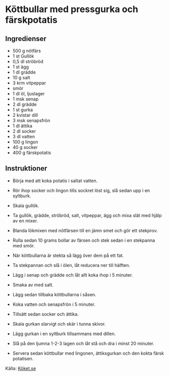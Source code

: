 # Köttbullar med pressgurka och färskpotatis

## Ingredienser

* 500 g nötfärs
* 1 st Gullök
* 0,5 dl ströbröd
* 1 st ägg
* 1 dl grädde
* 10 g salt
* 3 krm vitpeppar
*   smör
* 1 dl öl, ljuslager
* 1 msk senap
* 2 dl grädde
* 1 st gurka
* 2  kvistar dill
* 3 msk senapsfrön
* 1 dl ättika
* 2 dl socker
* 3 dl vatten
* 100 g lingon
* 40 g socker
* 400 g färskpotatis

## Instruktioner

* Börja med att koka potatis i saltat vatten.


* Rör ihop socker och lingon tills sockret löst sig, slå sedan upp i en syltburk.


* Skala gullök. 

* Ta gullök, grädde, ströbröd, salt, vitpeppar, ägg och mixa slät med hjälp av
en mixer.

* Blanda lökmixen med nötfärsen till en jämn smet och gör ett stekprov.


* Rulla sedan 10 grams bollar av färsen och stek sedan i en stekpanna med smör.

* När köttbullarna är stekta så lägg över dem på ett fat.

* Ta stekpannan och slå i ölen, låt reducera ner till hälften.

* Lägg i senap och grädde och låt allt koka ihop i 5 minuter. 

* Smaka av med salt.

* Lägg sedan tillbaka köttbullarna i såsen.


* Koka vatten och senapsfrön i 5 minuter.

* Tillsätt sedan socker och ättika.

* Skala gurkan slarvigt och skär i tunna skivor.

* Lägg gurkan i en syltburk tillsammans med dillen.

* Slå på den ljumna 1-2-3 lagen och låt stå och dra i minst 20 minuter.


* Servera sedan köttbullar med lingonen, ättiksgurkan och den kokta färsk potatisen.

Källa: [Köket.se](https://www.koket.se/filip_fasten/varmratter/kott/kottbullar_med_pressgurka_och_farskpotatis/)